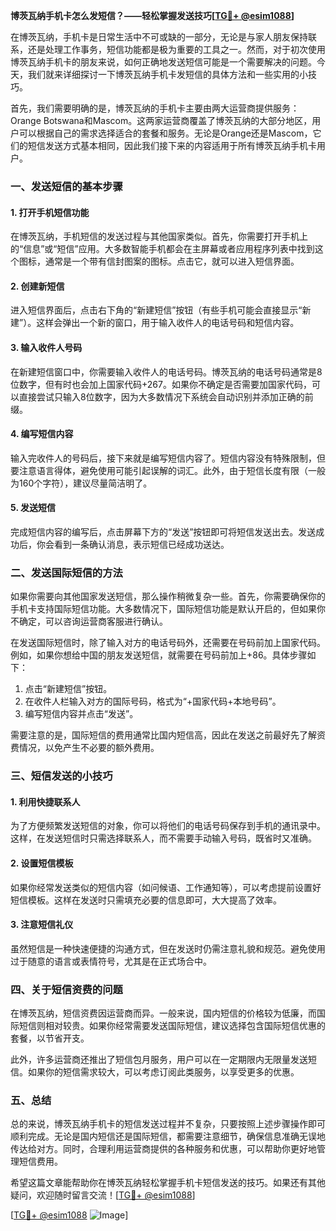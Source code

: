 **博茨瓦纳手机卡怎么发短信？——轻松掌握发送技巧[[TG💪+ @esim1088](https://t.me/s/esim1088)]**

在博茨瓦纳，手机卡是日常生活中不可或缺的一部分，无论是与家人朋友保持联系，还是处理工作事务，短信功能都是极为重要的工具之一。然而，对于初次使用博茨瓦纳手机卡的朋友来说，如何正确地发送短信可能是一个需要解决的问题。今天，我们就来详细探讨一下博茨瓦纳手机卡发短信的具体方法和一些实用的小技巧。

首先，我们需要明确的是，博茨瓦纳的手机卡主要由两大运营商提供服务：Orange Botswana和Mascom。这两家运营商覆盖了博茨瓦纳的大部分地区，用户可以根据自己的需求选择适合的套餐和服务。无论是Orange还是Mascom，它们的短信发送方式基本相同，因此我们接下来的内容适用于所有博茨瓦纳手机卡用户。

### **一、发送短信的基本步骤**

#### **1. 打开手机短信功能**
在博茨瓦纳，手机短信的发送过程与其他国家类似。首先，你需要打开手机上的“信息”或“短信”应用。大多数智能手机都会在主屏幕或者应用程序列表中找到这个图标，通常是一个带有信封图案的图标。点击它，就可以进入短信界面。

#### **2. 创建新短信**
进入短信界面后，点击右下角的“新建短信”按钮（有些手机可能会直接显示“新建”）。这样会弹出一个新的窗口，用于输入收件人的电话号码和短信内容。

#### **3. 输入收件人号码**
在新建短信窗口中，你需要输入收件人的电话号码。博茨瓦纳的电话号码通常是8位数字，但有时也会加上国家代码+267。如果你不确定是否需要加国家代码，可以直接尝试只输入8位数字，因为大多数情况下系统会自动识别并添加正确的前缀。

#### **4. 编写短信内容**
输入完收件人的号码后，接下来就是编写短信内容了。短信内容没有特殊限制，但要注意语言得体，避免使用可能引起误解的词汇。此外，由于短信长度有限（一般为160个字符），建议尽量简洁明了。

#### **5. 发送短信**
完成短信内容的编写后，点击屏幕下方的“发送”按钮即可将短信发送出去。发送成功后，你会看到一条确认消息，表示短信已经成功送达。

### **二、发送国际短信的方法**

如果你需要向其他国家发送短信，那么操作稍微复杂一些。首先，你需要确保你的手机卡支持国际短信功能。大多数情况下，国际短信功能是默认开启的，但如果你不确定，可以咨询运营商客服进行确认。

在发送国际短信时，除了输入对方的电话号码外，还需要在号码前加上国家代码。例如，如果你想给中国的朋友发送短信，就需要在号码前加上+86。具体步骤如下：

1. 点击“新建短信”按钮。
2. 在收件人栏输入对方的国际号码，格式为“+国家代码+本地号码”。
3. 编写短信内容并点击“发送”。

需要注意的是，国际短信的费用通常比国内短信高，因此在发送之前最好先了解资费情况，以免产生不必要的额外费用。

### **三、短信发送的小技巧**

#### **1. 利用快捷联系人**
为了方便频繁发送短信的对象，你可以将他们的电话号码保存到手机的通讯录中。这样，在发送短信时只需选择联系人，而不需要手动输入号码，既省时又准确。

#### **2. 设置短信模板**
如果你经常发送类似的短信内容（如问候语、工作通知等），可以考虑提前设置好短信模板。这样在发送时只需填充必要的信息即可，大大提高了效率。

#### **3. 注意短信礼仪**
虽然短信是一种快速便捷的沟通方式，但在发送时仍需注意礼貌和规范。避免使用过于随意的语言或表情符号，尤其是在正式场合中。

### **四、关于短信资费的问题**

在博茨瓦纳，短信资费因运营商而异。一般来说，国内短信的价格较为低廉，而国际短信则相对较贵。如果你经常需要发送国际短信，建议选择包含国际短信优惠的套餐，以节省开支。

此外，许多运营商还推出了短信包月服务，用户可以在一定期限内无限量发送短信。如果你的短信需求较大，可以考虑订阅此类服务，以享受更多的优惠。

### **五、总结**

总的来说，博茨瓦纳手机卡的短信发送过程并不复杂，只要按照上述步骤操作即可顺利完成。无论是国内短信还是国际短信，都需要注意细节，确保信息准确无误地传达给对方。同时，合理利用运营商提供的各种服务和优惠，可以帮助你更好地管理短信费用。

希望这篇文章能帮助你在博茨瓦纳轻松掌握手机卡短信发送的技巧。如果还有其他疑问，欢迎随时留言交流！[[TG💪+ @esim1088](https://t.me/s/esim1088)]

[[TG💪+ @esim1088](https://t.me/s/esim1088) ![Image](https://i.postimg.cc/4NQfJmqS/Snipaste-2025-05-13-00-14-12.png)]